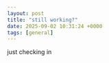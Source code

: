 ```yaml
---
layout: post
title: "still working?"
date: 2025-09-02 10:31:24 +0000
tags: [general]
---
```


just checking in
